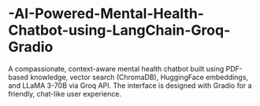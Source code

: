 # -AI-Powered-Mental-Health-Chatbot-using-LangChain-Groq-Gradio
A compassionate, context-aware mental health chatbot built using PDF-based knowledge, vector search (ChromaDB), HuggingFace embeddings, and LLaMA 3-70B via Groq API. The interface is designed with Gradio for a friendly, chat-like user experience.
